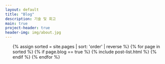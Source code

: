 ```yaml
---
layout: default
title: "Blog"
description: 기술 및 회고
main: true
project-header: true
header-img: img/about.jpg
---
```


<ul class="catalogue">
{% assign sorted = site.pages | sort: 'order' | reverse %}
{% for page in sorted %}
{% if page.blog == true %}
{% include post-list.html %}
{% endif %}
{% endfor %}
</ul>